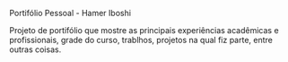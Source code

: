 Portifólio Pessoal - Hamer Iboshi

Projeto de portifólio que mostre as principais experiências acadêmicas e profissionais, grade do curso, trablhos, projetos na qual fiz parte, entre outras coisas.
